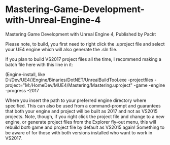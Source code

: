 # Mastering-Game-Development-with-Unreal-Engine-4
Mastering Game Development with Unreal Engine 4, Published by Packt

Please note, to build, you first need to right click the .uproject file and select your UE4 engine which will also generate the .sln file.

If you plan to build VS2017 project files all the time, I recommend making a batch file here with this line in it:

(Engine-install, like D:/Dev/UE4/)Engine/Binaries/DotNET/UnrealBuildTool.exe  -projectfiles -project="M:/HomeDev/MUE4/Mastering/Mastering.uproject" -game -engine -progress -2017

Where you insert the path to your preferred engine directory where specified.  This can also be used from a command-prompt and guarantees that both your engine and project will be built as 2017 and not as VS2015 projects.  Note, though, if you right click the project file and change to a new engine, or generate project files from the Explorer fly-out menu, this will rebuild *both* game and project file by default as VS2015 again!  Something to be aware of for those with both versions installed who want to work in VS2017.